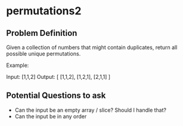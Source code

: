 # permutations2

## Problem Definition
Given a collection of numbers that might contain duplicates, return all possible unique permutations.

Example:

Input: [1,1,2]
Output:
[
  [1,1,2],
  [1,2,1],
  [2,1,1]
]

## Potential Questions to ask
- Can the input be an empty array / slice?  Should I handle that?
- Can the input be in any order
